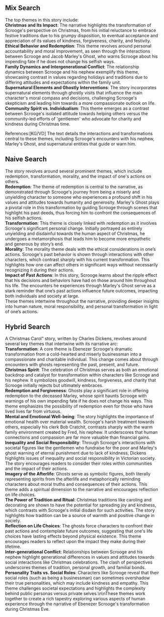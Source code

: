 ## Mix Search

The top themes in this story include:  
**Christmas and Its Impact**: The narrative highlights the transformation of Scrooge's perspective on Christmas, from his initial reluctance to embrace festive traditions due to his grumpy disposition, to eventual acceptance and appreciation of its values of kindness, forgiveness, charity, and festivity.       
**Ethical Behavior and Redemption**: This theme revolves around personal accountability and moral improvement, as seen through the interactions between Scrooge and Jacob Marley's Ghost, who warns Scrooge about his impending fate if he does not change his selfish ways.        
**Family Dynamics and Intergenerational Conflict**: The relationship dynamics between Scrooge and his nephew exemplify this theme, showcasing contrast in values regarding holidays and traditions due to differing attitudes and expectations within the family unit.     
**Supernatural Elements and Ghostly Interventions**: The story incorporates supernatural elements through ghostly visits that influence the main character's moral compass and decisions, challenging Scrooge's skepticism and leading him towards a more compassionate outlook on life.    
**Community Spirit vs. Individualism**: This theme emerges as a contrast between Scrooge's isolated attitude towards helping others versus the community-led efforts of 'gentlemen' who advocate for charity and kindness during Christmas time.    

References:[KG/VD] The text details the interactions and transformations central to these themes, including Scrooge's encounters with his nephew, Marley's Ghost, and supernatural entities that guide or warn him.

## Naive Search

The story revolves around several prominent themes, which include redemption, transformation, morality, and the impact of one's actions on others.  
**Redemption**: The theme of redemption is central to the narrative, as demonstrated through Scrooge's journey from being a miserly and unyielding character to someone who experiences a profound shift in his values and attitudes towards humanity and generosity. Marley's Ghost plays a pivotal role in this transformation by guiding Scrooge through scenes that highlight his past deeds, thus forcing him to confront the consequences of his selfish actions.     
**Transformation**: This theme is closely linked with redemption as it involves Scrooge's significant personal change. Initially portrayed as entirely unyielding and disdainful towards the human aspect of Christmas, he undergoes a metamorphosis that leads him to become more empathetic and generous by story’s end.      
**Morality**: The morality theme deals with the ethical considerations in one’s actions. Scrooge's past behavior is shown through interactions with other characters, which contrast sharply with his current transformation. This highlights how one can affect others in significant ways without necessarily recognizing it during their actions.    
**Impact of Past Actions**: In this story, Scrooge learns about the ripple effect that his decisions and behaviors have had on those around him throughout his life. The encounters he experiences through Marley's Ghost serve as a stark reminder that one’s past actions influence future outcomes, impacting both individuals and society at large.     
These themes intertwine throughout the narrative, providing deeper insights into human nature, moral responsibility, and personal transformation in light of one’s actions.

## Hybrid Search

A Christmas Carol\" story, written by Charles Dickens, revolves around several key themes that intertwine with its narrative arc:       
**Transformation**: A core theme is Ebenezer Scrooge's dramatic transformation from a cold-hearted and miserly businessman into a compassionate and charitable individual. This change comes about through encounters with ghosts representing the past, present, and future.       
**Christmas Spirit**: The celebration of Christmas serves as both an emotional backdrop and catalyst for transformation within characters like Scrooge and his nephew. It symbolizes goodwill, kindness, forgiveness, and charity that Scrooge initially rejects but ultimately embraces.       
**Redemption and Forgiveness**: Ghosts play a significant role in offering redemption to the deceased Marley, whose spirit haunts Scrooge with warnings of his own impending fate if he does not change his ways. This theme emphasizes the possibility of redemption even for those who have lived lives far from virtuous.        
**Mental and Emotional Well-being**: The story highlights the importance of emotional health over material wealth. Scrooge's harsh treatment towards others, especially his clerk Bob Cratchit, contrasts sharply with the warm family environment created by Fred, his nephew. It underscores that human connections and compassion are far more valuable than financial gains.        
**Inequality and Social Responsibility**: Through Scrooge's interactions with societal figures like the gentlemen who fundraise for the poor and Marley's ghost warning of eternal punishment due to lack of kindness, Dickens highlights issues of inequality and social responsibility in Victorian society. The story encourages readers to consider their roles within communities and the impact of their actions.     
**Imagery of the Afterlife**: Ghosts serve as symbolic figures, both literally representing spirits from the afterlife and metaphorically reminding characters about moral truths and consequences of their actions. This theme adds a spiritual dimension to the narrative and encourages reflection on life choices.      
**The Power of Tradition and Ritual**: Christmas traditions like caroling and decorating are shown to have the potential for spreading joy and kindness, which contrasts with Scrooge's initial disdain for such activities. The story highlights how tradition can be a source of warmth and positive change in society.       
**Reflection on Life Choices**: The ghosts force characters to confront their past actions and contemplate future outcomes, suggesting that one's life choices have lasting effects beyond physical existence. This theme encourages readers to reflect upon the impact they make during their lifetime.        
**Inter-generational Conflict**: Relationships between Scrooge and his nephew highlight generational differences in values and attitudes towards social interactions like Christmas celebrations. The clash of perspectives underscores themes of tradition, personal growth, and familial bonds.       
**Personality Traits vs. Social Roles**: Characters like Scrooge reveal that their social roles (such as being a businessman) can sometimes overshadow their true personalities, which may include kindness and empathy. This theme challenges societal expectations and highlights the complexity behind public personas versus private selves.\n\nThese themes work together to create a rich tapestry exploring various aspects of human experience through the narrative of Ebenezer Scrooge's transformation during Christmas Eve.